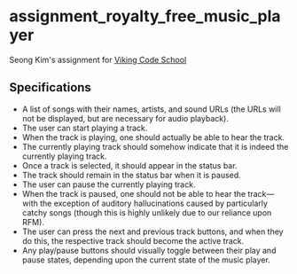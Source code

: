 # assignment_royalty_free_music_player

Seong Kim's assignment for [Viking Code
School](https://www.vikingcodeschool.com)

## Specifications
- A list of songs with their names, artists, and sound URLs (the URLs will not be displayed, but are necessary for audio playback).
- The user can start playing a track.
- When the track is playing, one should actually be able to hear the track.
- The currently playing track should somehow indicate that it is indeed the currently playing track.
- Once a track is selected, it should appear in the status bar.
- The track should remain in the status bar when it is paused.
- The user can pause the currently playing track.
- When the track is paused, one should not be able to hear the track—with the exception of auditory hallucinations caused by particularly catchy songs (though this is highly unlikely due to our reliance upon RFM).
- The user can press the next and previous track buttons, and when they do this, the respective track should become the active track.
- Any play/pause buttons should visually toggle between their play and pause states, depending upon the current state of the music player.


